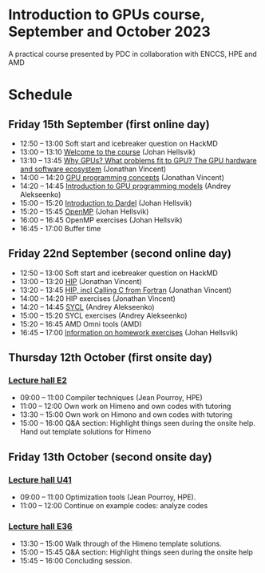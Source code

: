 # Introduction to GPUs course, September and October 2023

A practical course presented by PDC in collaboration with ENCCS, HPE and AMD

# Schedule

## Friday 15th September (first online day)

- 12:50 – 13:00 Soft start and icebreaker question on HackMD
- 13:00 – 13:10 [Welcome to the course](presentations/welcome.pdf) (Johan Hellsvik)
- 13:10 – 13:45 [Why GPUs? What problems fit to GPU? The GPU hardware and software ecosystem](presentations/GPU_Course_Day_1.pdf) (Jonathan Vincent)
- 14:00 – 14:20 [GPU programming concepts](presentations/GPU_Course_Day_1.pdf) (Jonathan Vincent)
- 14:20 – 14:45 [Introduction to GPU programming models](presentations/GPU-Overview.pdf) (Andrey Alekseenko)
- 15:00 – 15:20 [Introduction to Dardel](presentations/introduction_dardel.pdf) (Johan Hellsvik)
- 15:20 – 15:45 [OpenMP](presentations/openmp-gpu-pdc.pdf) (Johan Hellsvik)
- 16:00 – 16:45 OpenMP exercises (Johan Hellsvik)
- 16:45 - 17:00 Buffer time

## Friday 22nd September (second online day)

- 12:50 – 13:00 Soft start and icebreaker question on HackMD
- 13:00 – 13:20 [HIP](presentations/GPU_Course_intro_to_HIP.pdf) (Jonathan Vincent)
- 13:20 – 13:45 [HIP, incl Calling C from Fortran](presentations/GPU_Course_intro_to_HIP.pdf) (Jonathan Vincent)
- 14:00 – 14:20 HIP exercises (Jonathan Vincent)
- 14:20 – 14:45 [SYCL](presentations/SYCL.pdf) (Andrey Alekseenko)
- 15:00 – 15:20 SYCL exercises (Andrey Alekseenko)
- 15:20 – 16:45 AMD Omni tools (AMD)
- 16:45 – 17:00 [Information on homework exercises](presentations/homework.pdf) (Johan Hellsvik)

## Thursday 12th October (first onsite day)
### [Lecture hall E2](https://www.kth.se/places/room/id/6d755462-55f2-43a3-8312-e2285c572e40)
- 09:00 – 11:00 Compiler techniques (Jean Pourroy, HPE)
- 11:00 – 12:00 Own work on Himeno and own codes with tutoring
- 13:30 – 15:00 Own work on Himono and own codes with tutoring
- 15:00 – 16:00 Q&A section: Highlight things seen during the onsite help. Hand out template solutions for Himeno

## Friday 13th October (second onsite day)
### [Lecture hall U41](https://www.kth.se/places/room/id/bb4faf52-8ff1-40ae-8211-b73a54703b8d)
- 09:00 – 11:00 Optimization tools (Jean Pourroy, HPE).
- 11:00 – 12:00 Continue on example codes: analyze codes
### [Lecture hall E36](https://www.kth.se/places/room/id/3a0a5528-e43c-4f3c-9e6e-85689d6b0ce6)
- 13:30 – 15:00 Walk through of the Himeno template solutions.
- 15:00 – 15:45 Q&A section: Highlight things seen during the onsite help
- 15:45 – 16:00 Concluding session.

